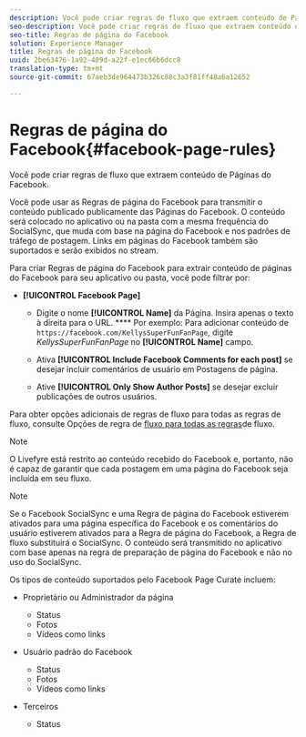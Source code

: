 ```yaml
---
description: Você pode criar regras de fluxo que extraem conteúdo de Páginas do Facebook.
seo-description: Você pode criar regras de fluxo que extraem conteúdo de Páginas do Facebook.
seo-title: Regras de página do Facebook
solution: Experience Manager
title: Regras de página do Facebook
uuid: 2be63476-1a92-409d-a22f-e1ec66b6dcc8
translation-type: tm+mt
source-git-commit: 67aeb3de964473b326c88c3a3f81ff48a6a12652

---
```



# Regras de página do Facebook{#facebook-page-rules}

Você pode criar regras de fluxo que extraem conteúdo de Páginas do Facebook.

Você pode usar as Regras de página do Facebook para transmitir o conteúdo publicado publicamente das Páginas do Facebook. O conteúdo será colocado no aplicativo ou na pasta com a mesma frequência do SocialSync, que muda com base na página do Facebook e nos padrões de tráfego de postagem. Links em páginas do Facebook também são suportados e serão exibidos no stream.

Para criar Regras de página do Facebook para extrair conteúdo de páginas do Facebook para seu aplicativo ou pasta, você pode filtrar por:

* **[!UICONTROL Facebook Page]**

   * Digite o nome **[!UICONTROL Name]** da Página. Insira apenas o texto à direita para o URL. **** Por exemplo: Para adicionar conteúdo de `https://facebook.com/KellysSuperFunFanPage`, digite *KellysSuperFunFanPage* no **[!UICONTROL Name]** campo.

   * Ativa **[!UICONTROL Include Facebook Comments for each post]** se desejar incluir comentários de usuário em Postagens de página.
   * Ative **[!UICONTROL Only Show Author Posts]** se desejar excluir publicações de outros usuários.

Para obter opções adicionais de regras de fluxo para todas as regras de fluxo, consulte Opções de regra de [fluxo para todas as regras](../c-streams/c-stream-rule-options-for-all-stream-rules.md#c_stream_rule_options_for_all_stream_rules)de fluxo.

>[!NOTE]
>
>O Livefyre está restrito ao conteúdo recebido do Facebook e, portanto, não é capaz de garantir que cada postagem em uma página do Facebook seja incluída em seu fluxo.

>[!NOTE]
>
>Se o Facebook SocialSync e uma Regra de página do Facebook estiverem ativados para uma página específica do Facebook e os comentários do usuário estiverem ativados para a Regra de página do Facebook, a Regra de fluxo substituirá o SocialSync. O conteúdo será transmitido no aplicativo com base apenas na regra de preparação de página do Facebook e não no uso do SocialSync.

Os tipos de conteúdo suportados pelo Facebook Page Curate incluem:

* Proprietário ou Administrador da página

   * Status
   * Fotos
   * Vídeos como links

* Usuário padrão do Facebook

   * Status
   * Fotos
   * Vídeos como links

* Terceiros

   * Status

